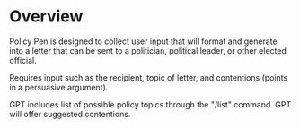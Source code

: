# Overview

Policy Pen is designed to collect user input that will format and generate into a letter that can be sent to a politician, political leader, or other elected official.

Requires input such as the recipient, topic of letter, and contentions (points in a persuasive argument).

GPT includes list of possible policy topics through the "/list" command. GPT will offer suggested contentions.
